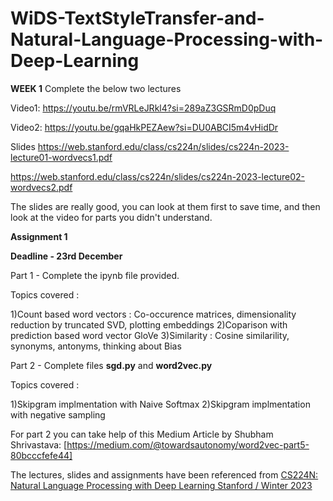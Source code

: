 # WiDS-TextStyleTransfer-and-Natural-Language-Processing-with-Deep-Learning

**WEEK 1**
Complete the below two lectures

Video1:
https://youtu.be/rmVRLeJRkl4?si=289aZ3GSRmD0pDuq

Video2:
https://youtu.be/gqaHkPEZAew?si=DU0ABCI5m4vHidDr

Slides
https://web.stanford.edu/class/cs224n/slides/cs224n-2023-lecture01-wordvecs1.pdf

https://web.stanford.edu/class/cs224n/slides/cs224n-2023-lecture02-wordvecs2.pdf

The slides are really good, you can look at them first to save time, and then look at the video for parts you didn't understand.


**Assignment 1**

**Deadline - 23rd December**

Part 1  - Complete the ipynb file provided. 

Topics covered : 

1)Count based word vectors : Co-occurence matrices, dimensionality reduction by truncated SVD, plotting embeddings
2)Coparison with prediction based word vector GloVe
3)Similarity : Cosine similarility, synonyms, antonyms, thinking about Bias

Part 2 - Complete files **sgd.py** and **word2vec.py**

Topics covered :

1)Skipgram implmentation with Naive Softmax
2)Skipgram implmentation with negative sampling

For part 2 you can take help of this Medium Article by Shubham Shrivastava:
[https://medium.com/@towardsautonomy/word2vec-part5-80bcccfefe44]



The lectures, slides and assignments have been referenced from [CS224N: Natural Language Processing with Deep Learning
Stanford / Winter 2023](http://web.stanford.edu/class/cs224n/)
